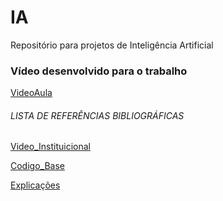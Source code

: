 # IA
Repositório para projetos de Inteligência Artificial

### Vídeo desenvolvido para o trabalho

[VideoAula](https://www.youtube.com/watch?v=qzj044MRHTk)

###### LISTA DE REFERÊNCIAS BIBLIOGRÁFICAS

[Video_Instituicional](https://www.youtube.com/watch?v=_5K3MgBQi2w)

[Codigo_Base](https://visualstudiomagazine.com/articles/2019/01/01/self-organizing-maps-python.aspx)

[Explicações](http://aimotion.blogspot.com/2009/04/redes-neurais-auto-organizaveis-som.html)


